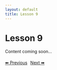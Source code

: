 ```yaml
---
layout: default
title: Lesson 9
---
```


# Lesson 9

Content coming soon...

<div style="margin-top: 20px;">
<a href="/docs/intermediate/Lessons/lesson_8.html" style="margin-right: 10px;">⬅ Previous</a><a href="/docs/intermediate/Lessons/lesson_10.html">Next ➡</a>
</div>
